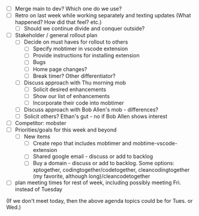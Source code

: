 - [ ] Merge main to dev?  Which one do we use?
- [ ] Retro on last week while working separately and texting updates (What happened? How did that feel? etc.)
  - [ ] Should we continue divide and conquer outside?
- [ ] Stakeholder / general rollout plan
  - [ ] Decide on must haves for rollout to others
    - [ ] Specify mobtimer in vscode extension
    - [ ] Provide instructions for installing extension
    - [ ] Bugs
    - [ ] Home page changes?
    - [ ] Break timer?  Other differentiator?
  - [ ] Discuss approach with Thu morning mob
    - [ ] Solicit desired enhancements
    - [ ] Show our list of enhancements
    - [ ] Incorporate their code into mobtimer
  - [ ] Discuss approach with Bob Allen's mob - differences?
  - [ ] Solicit others?  Ethan's gut - no if Bob Allen shows interest
- [ ] Competitor: mobster
- [ ] Priorities/goals for this week and beyond
  - [ ] New items
    - [ ] Create repo that includes mobtimer and mobtime-vscode-extension
    - [ ] Shared google email - discuss or add to backlog
    - [ ] Buy a domain - discuss or add to backlog.  Some options: xptogether, codingtogether/codetogether, cleancodingtogether (my favorite, although long)/cleancodetogether

- [ ] plan meeting times for rest of week, including possibly meeting Fri. instead of Tuesday

(If we don't meet today, then the above agenda topics could be for Tues. or Wed.) 